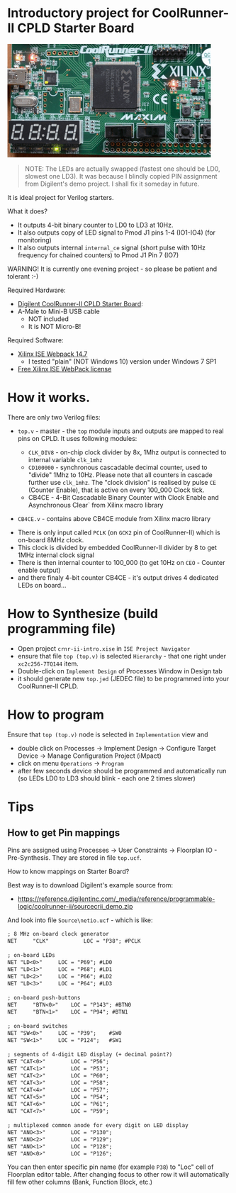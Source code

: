 # Introductory project for CoolRunner-II CPLD Starter Board

![CoolRunner-II blinking LEDs](https://raw.githubusercontent.com/hpaluch/crnr-ii-intro/master/assets/coolrunner-ii-in-action.gif)

> NOTE: The LEDs are actually swapped (fastest one should be LD0,
> slowest one LD3). It was because I blindly copied PIN assignment
> from Digilent's demo project. I shall fix it someday in future.

It is ideal project for Verilog starters.

What it does?
- It outputs 4-bit binary counter to LD0 to LD3 at 10Hz.
- It also outputs copy of LED signal to Pmod J1 pins 1-4 (IO1-IO4)
  (for monitoring)
- It also outputs internal `internal_ce` signal 
  (short pulse with 10Hz frequency for chained counters) to
  Pmod J1 Pin 7 (IO7)

WARNING! It is currently one evening project - so please
be patient and tolerant :-)

Required Hardware:

* [Digilent CoolRunner-II CPLD Starter Board][Digilent CoolRunner-II CPLD Starter Board]:
* A-Male to Mini-B USB cable
  - NOT included
  - It is NOT Micro-B!

Required Software:
* [Xilinx ISE Webpack 14.7][Xilinx ISE Webpack 14.7]
  - I tested "plain" (NOT Windows 10) version under Windows 7 SP1
* [Free Xilinx ISE WebPack license][Free Xilinx ISE WebPack license]

# How it works.

There are only two Verilog files:
- `top.v` - master - the `top` module inputs and outputs are mapped
  to real pins on CPLD. It uses following modules:
  - `CLK_DIV8` - on-chip clock divider by 8x, 1Mhz output is connected
     to internal variable `clk_1mhz`
  - `CD100000` - synchronous cascadable decimal counter, used to
     "divide" 1Mhz to 10Hz. Please note that all counters in cascade
     further use `clk_1mhz`. The "clock division" is realised by
     pulse `CE` (Counter Enable), that is active on every 100_000 Clock
     tick.
   - CB4CE - 4-Bit Cascadable Binary Counter with Clock Enable and Asynchronous Clear` from Xilinx macro library

-  `CB4CE.v` - contains above CB4CE module from Xilinx macro library


* There is only input called `PCLK` (on `GCK2` pin of CoolRunner-II)
  which is on-board 8MHz clock.
* This clock is divided by embedded CoolRunner-II divider by 8 to get
  1MHz internal clock signal 
* There is then internal counter to 100_000 (to get 10Hz on `CEO` - Counter
  enable output)
* and there finaly 4-bit counter CB4CE - it's output drives 4 dedicated
  LEDs on board...

# How to Synthesize (build programming file)

* Open project `crnr-ii-intro.xise` in `ISE Project Navigator`
* ensure that file `top (top.v)` is selected `Hierarchy` - that
  one right under `xc2c256-7TQ144` item.
* Double-click on `Implement Design` of Processes Window in Design tab
* it should generate new `top.jed` (JEDEC file) to be programmed
  into your CoolRunner-II CPLD.

# How to program

Ensure that `top (top.v)` node is selected in `Implementation` view and
* double click on Processes -> Implement Design -> Configure Target
  Device -> Manage Configuration Project (iMpact)
* click on menu `Operations` -> `Program`
* after few seconds device should be programmed and automatically run
  (so LEDs LD0 to LD3 should blink - each one 2 times slower)

# Tips

## How to get Pin mappings

Pins are assigned using Processes -> User Constraints -> Floorplan
IO - Pre-Synthesis. They are stored in file `top.ucf`.

How to know mappings on Starter Board?

Best way is to download Digilent's example source from:
- https://reference.digilentinc.com/_media/reference/programmable-logic/coolrunner-ii/sourcecrii_demo.zip

And look into file `Source\netio.ucf` - which is like:

```
; 8 MHz on-board clock generator
NET 	"CLK"			LOC = "P38"; #PCLK

; on-board LEDs
NET	"LD<0>"		LOC = "P69"; #LD0
NET	"LD<1>"		LOC = "P68"; #LD1
NET	"LD<2>"		LOC = "P66"; #LD2
NET	"LD<3>"		LOC = "P64"; #LD3

; on-board push-buttons
NET 	"BTN<0>" 	LOC = "P143"; #BTN0
NET 	"BTN<1>" 	LOC = "P94"; #BTN1

; on-board switches
NET	"SW<0>"		LOC = "P39";	#SW0
NET	"SW<1>"		LOC = "P124";	#SW1

; segments of 4-digit LED display (+ decimal point?)
NET	"CAT<0>"		LOC = "P56";
NET	"CAT<1>"		LOC = "P53";
NET	"CAT<2>"		LOC = "P60";
NET	"CAT<3>"		LOC = "P58";
NET	"CAT<4>"		LOC = "P57";
NET	"CAT<5>"		LOC = "P54";
NET	"CAT<6>"		LOC = "P61";
NET	"CAT<7>"		LOC = "P59";

; multiplexed common anode for every digit on LED display
NET	"ANO<3>"		LOC = "P130";
NET	"ANO<2>"		LOC = "P129";
NET	"ANO<1>"		LOC = "P128";
NET	"ANO<0>"		LOC = "P126";
```

You can then  enter specific pin name (for example `P38`)
to "Loc" cell of Floorplan editor table. After changing focus
to other row it will automatically fill few other columns (Bank, Function
Block, etc.)

[Free Xilinx ISE WebPack license]: https://www.xilinx.com/support/licensing_solution_center.html
[Xilinx ISE Webpack 14.7]: https://www.xilinx.com/support/download/index.html/content/xilinx/en/downloadNav/vivado-design-tools/archive-ise.html
[Digilent CoolRunner-II CPLD Starter Board]: https://store.digilentinc.com/coolrunner-ii-cpld-starter-board-limited-time/

